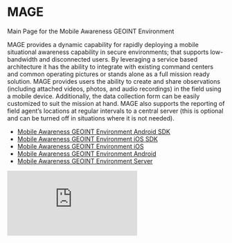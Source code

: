 # MAGE
Main Page for the Mobile Awareness GEOINT Environment

MAGE provides a dynamic capability for rapidly deploying a mobile situational awareness capability in secure environments; that supports low-bandwidth and disconnected users. By leveraging a service based architecture it has the ability to integrate with existing command centers and common operating pictures or stands alone as a full mission ready solution.
MAGE provides users the ability to create and share observations (including attached videos, photos, and audio recordings) in the field using a mobile device. Additionally, the data collection form can be easily customized to suit the mission at hand. MAGE also supports the reporting of field agent’s locations at regular intervals to a central server (this is optional and can be turned off in situations where it is not needed).

- [Mobile Awareness GEOINT Environment Android SDK](https://github.com/ngageoint/mage-android-sdk)
- [Mobile Awareness GEOINT Environment iOS SDK](https://github.com/ngageoint/mage-ios-sdk)
- [Mobile Awareness GEOINT Environment iOS](https://github.com/ngageoint/mage-ios)
- [Mobile Awareness GEOINT Environment Android](https://github.com/ngageoint/mage-android)
- [Mobile Awareness GEOINT Environment Server](https://github.com/ngageoint/mage-server)

[![ScreenShot](https://dropbox.geointapps.org/index.php/apps/files/ajax/download.php?dir=%2FAmazonS3%2FMAGE%2FVideos&files=MAGE_iOS_general.mp4)](https://dropbox.geointapps.org/index.php/apps/files/ajax/download.php?dir=%2FAmazonS3%2FMAGE%2FVideos&files=MAGE_iOS_general.mp4)

